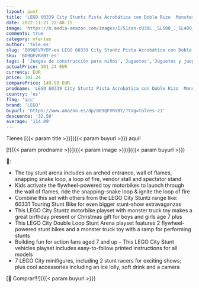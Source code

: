 ```yaml
---
layout: post
title: 'LEGO 60339 City Stuntz Pista Acrobática con Doble Rizo  Monster Truck y Motos de Juguete  Set de Construcción  Regalos Navideños  Reyes Magos'
date: 2022-11-21 22:48:15
image: 'https://m.media-amazon.com/images/I/51zan-cU38L._SL500_._SL400_.jpg'
comments: true
category: ofertas
author: 'tole.es'
slug: 'B09QFVRYBY-es LEGO 60339 City Stuntz Pista Acrobática con Doble Rizo...'
sku: 'B09QFVRYBY-es'
tags: [ 'Juegos de construcción para niños','Juguetes','Juguetes y juegos','Sets de construcción','lego','magos','reyes','🇪🇸', ]
actualPrice: 101.24 EUR
currency: EUR
price: 101.24
comparePrice: 149.99 EUR
prodname: 'LEGO 60339 City Stuntz Pista Acrobática con Doble Rizo  Monster Truck y Motos de Juguete  Set de Construcción  Regalos Navideños  Reyes Magos'
country: 'es'
flag: '🇪🇸'
brand: 'LEGO'
buyurl: 'https://www.amazon.es/dp/B09QFVRYBY/?tag=tolees-21'
descuento: '32.50'
average: '114.09'
---
```


Tienes [{{< param title >}}]({{< param buyurl >}}) aqui!

[![{{< param prodname >}}]({{< param image >}})]({{< param buyurl >}})

🔎:

- The toy stunt arena includes an arched entrance, wall of flames, snapping snake loop, a loop of fire, vendor stall and spectator stand
- Kids activate the flywheel-powered toy motorbikes to launch through the wall of flames, ride the snapping-snake loop & ignite the loop of fire
- Combine this set with others from the LEGO City Stuntz range like: 60331 Touring Stunt Bike for even bigger stunt-show extravaganzas
- This LEGO City Stuntz motorbike playset with monster truck toy makes a great birthday present or Christmas gift for boys and girls age 7 plus
- This LEGO City Double Loop Stunt Arena playset features 2 flywheel-powered stunt bikes and a monster truck toy with a ramp for performing stunts
- Building fun for action fans aged 7 and up – This LEGO City Stunt vehicles playset includes easy-to-follow printed instructions for all models
- 7 LEGO City minifigures, including 2 stunt racers for exciting shows; plus cool accessories including an ice lolly, soft drink and a camera

[🛒 Comprar!!!]({{< param buyurl >}})
